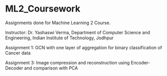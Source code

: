# ML2_Coursework
Assignments done for Machine Learning 2 Course.

Instructor: Dr. Yashaswi Verma, Department of Computer Science and Engineering, Indian Institute of Technology, Jodhpur

Assignment 1: GCN with one layer of aggregation for binary classification of Cancer data



Assignment 3: Image compression and reconstruction using Encoder-Decoder and comparison with PCA
